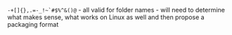 ``-+[]{},.=-_!~`#$%^&()@`` - all valid for folder names - will need to determine what makes sense, what works on Linux as well and then propose a packaging format